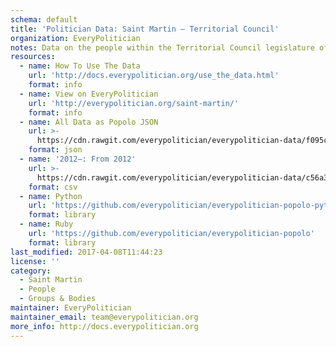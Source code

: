 ```yaml
---
schema: default
title: 'Politician Data: Saint Martin — Territorial Council'
organization: EveryPolitician
notes: Data on the people within the Territorial Council legislature of Saint Martin.
resources:
  - name: How To Use The Data
    url: 'http://docs.everypolitician.org/use_the_data.html'
    format: info
  - name: View on EveryPolitician
    url: 'http://everypolitician.org/saint-martin/'
    format: info
  - name: All Data as Popolo JSON
    url: >-
      https://cdn.rawgit.com/everypolitician/everypolitician-data/f095c3aeaffcffbea49c7d8ff080b2c97f459464/data/Saint_Martin/Council/ep-popolo-v1.0.json
    format: json
  - name: '2012–: From 2012'
    url: >-
      https://cdn.rawgit.com/everypolitician/everypolitician-data/c56a3948cc2ebe20624e2d1dfee623e9d172a3d2/data/Saint_Martin/Council/term-2012.csv
    format: csv
  - name: Python
    url: 'https://github.com/everypolitician/everypolitician-popolo-python'
    format: library
  - name: Ruby
    url: 'https://github.com/everypolitician/everypolitician-popolo'
    format: library
last_modified: 2017-04-08T11:44:23
license: ''
category:
  - Saint Martin
  - People
  - Groups & Bodies
maintainer: EveryPolitician
maintainer_email: team@everypolitician.org
more_info: http://docs.everypolitician.org
---
```

